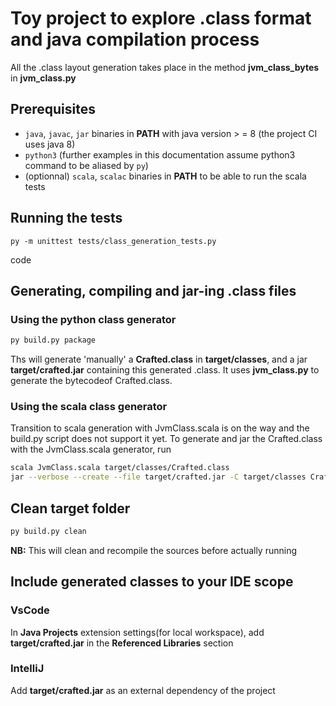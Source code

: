 # Toy project to explore .class format and java compilation process

All the .class layout generation takes place in the method **jvm_class_bytes** in **jvm_class.py**

## Prerequisites
+ `java`, `javac`, `jar` binaries in **PATH** with java version > = 8 (the project CI uses java 8)
+ `python3` (further examples in this documentation assume python3 command to be aliased by `py`)
+ (optionnal) `scala`, `scalac` binaries in **PATH** to be able to run the scala tests

## Running the tests

```
py -m unittest tests/class_generation_tests.py
```

code

## Generating, compiling and jar-ing .class files

### Using the python class generator
```bash
py build.py package
```

Ths will generate 'manually' a **Crafted.class** in **target/classes**, and a jar **target/crafted.jar** containing this generated .class. It uses **jvm_class.py** to generate the bytecodeof Crafted.class.

### Using the scala class generator

Transition to scala generation with JvmClass.scala is on the way and the build.py script does not support it yet. To generate and jar the Crafted.class with the JvmClass.scala generator, run 

```bash
scala JvmClass.scala target/classes/Crafted.class
jar --verbose --create --file target/crafted.jar -C target/classes Crafted.class
```

## Clean target folder

```bash
py build.py clean
```

**NB:** This will clean and recompile the sources before actually running
## Include generated classes to your IDE scope

### VsCode

In **Java Projects** extension settings(for local workspace), add **target/crafted.jar** in the **Referenced Libraries** section

### IntelliJ

Add **target/crafted.jar** as an external dependency of the project
